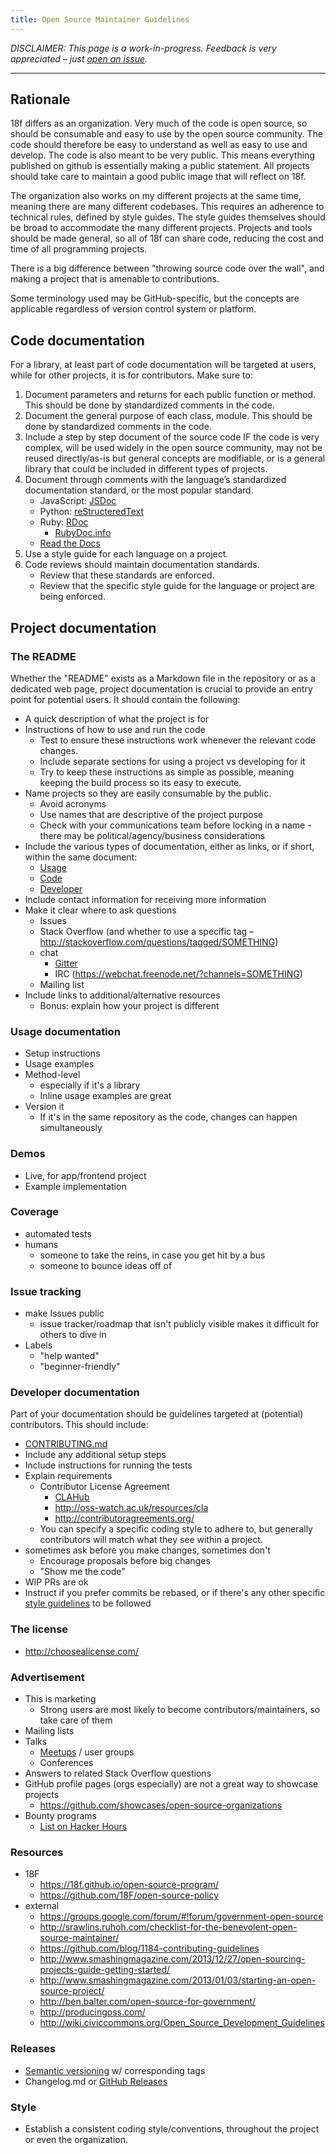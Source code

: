 ```yaml
---
title: Open Source Maintainer Guidelines
---
```


*DISCLAIMER: This page is a work-in-progress. Feedback is very appreciated – just [open an issue](https://github.com/18F/open-source-program/issues/new).*

---

## Rationale
18f differs as an organization. Very much of the code is open source, so should be consumable and easy to use by the open source community. The code should therefore be easy to understand as well as easy to use and develop. The code is also meant to be very public. This means everything published on github is essentially making a public statement. All projects should take care to maintain a good public image that will reflect on 18f.

The organization also works on my different projects at the same time, meaning there are many different codebases. This requires an adherence to technical rules, defined by style guides. The style guides themselves should be broad to accommodate the many different projects. Projects and tools should be made general, so all of 18f can share code, reducing the cost and time of all programming projects.

There is a big difference between "throwing source code over the wall", and making a project that is amenable to contributions.

Some terminology used may be GitHub-specific, but the concepts are applicable regardless of version control system or platform.

## Code documentation

For a library, at least part of code documentation will be targeted at users, while for other projects, it is for contributors. Make sure to:

1. Document parameters and returns for each public function or method. This should be done by standardized comments in the code.
1. Document the general purpose of each class, module. This should be done by standardized comments in the code.
1. Include a step by step document of the source code IF the code is very complex, will be used widely in the open source community, may not be reused directly/as-is but general concepts are modifiable, or is a general library that could be included in different types of projects.
1. Document through comments with the language’s standardized documentation standard, or the most popular standard.
	- JavaScript: [JSDoc](http://usejsdoc.org/)
	- Python: [reStructeredText](https://docs.python.org/devguide/documenting.html)
	- Ruby: [RDoc](http://ruby-doc.org/gems/docs/r/rdoc-4.1.2/RDoc/Markup.html)
		- [RubyDoc.info](http://www.rubydoc.info/)
	- [Read the Docs](https://readthedocs.org/)
1. Use a style guide for each language on a project.
1. Code reviews should maintain documentation standards.
	- Review that these standards are enforced.
	- Review that the specific style guide for the language or project are being enforced.

## Project documentation
### The README

Whether the "README" exists as a Markdown file in the repository or as a dedicated web page, project documentation is crucial to provide an entry point for potential users. It should contain the following:

* A quick description of what the project is for
* Instructions of how to use and run the code
	* Test to ensure these instructions work whenever the relevant code changes.
	* Include separate sections for using a project vs developing for it
	* Try to keep these instructions as simple as possible, meaning keeping the build process so its easy to execute.
* Name projects so they are easily consumable by the public.
	* Avoid acronyms
	* Use names that are descriptive of the project purpose
	* Check with your communications team before locking in a name - there may be political/agency/business considerations
* Include the various types of documentation, either as links, or if short, within the same document:
	* [Usage](#usage-documentation)
	* [Code](#code-documentation)
	* [Developer](#developer-documentation)
* Include contact information for receiving more information
* Make it clear where to ask questions
    * Issues
    * Stack Overflow (and whether to use a specific tag – http://stackoverflow.com/questions/tagged/SOMETHING)
    * chat
        * [Gitter](https://gitter.im/)
        * IRC (https://webchat.freenode.net/?channels=SOMETHING)
    * Mailing list
* Include links to additional/alternative resources
    * Bonus: explain how your project is different

### Usage documentation

* Setup instructions
* Usage examples
* Method-level
    * especially if it's a library
    * Inline usage examples are great
* Version it
    * If it's in the same repository as the code, changes can happen simultaneously

### Demos

* Live, for app/frontend project
* Example implementation

### Coverage

* automated tests
* humans
    * someone to take the reins, in case you get hit by a bus
    * someone to bounce ideas off of

### Issue tracking

* make Issues public
    * issue tracker/roadmap that isn't publicly visible makes it difficult for others to dive in
* Labels
    * "help wanted"
    * "beginner-friendly"

### Developer documentation

Part of your documentation should be guidelines targeted at (potential) contributors. This should include:

* [CONTRIBUTING.md](https://help.github.com/articles/setting-guidelines-for-repository-contributors/)
* Include any additional setup steps
* Include instructions for running the tests
* Explain requirements
    * Contributor License Agreement
        * [CLAHub](https://www.clahub.com/)
        * http://oss-watch.ac.uk/resources/cla
        * http://contributoragreements.org/
    * You can specify a specific coding style to adhere to, but generally contributors will match what they see within a project.
* sometimes ask before you make changes, sometimes don't
    * Encourage proposals before big changes
    * "Show me the code"
* WIP PRs are ok
* Instruct if you prefer commits be rebased, or if there's any other specific [style guidelines](#style) to be followed

### The license

* http://choosealicense.com/

### Advertisement

* This is marketing
    * Strong users are most likely to become contributors/maintainers, so take care of them
* Mailing lists
* Talks
    * [Meetups](http://www.meetup.com/) / user groups
    * Conferences
* Answers to related Stack Overflow questions
* GitHub profile pages (orgs especially) are not a great way to showcase projects
    * https://github.com/showcases/open-source-organizations
* Bounty programs
    * [List on Hacker Hours](http://hackerhours.org/resources.html#getting-involved-in-open-source)

### Resources

* 18F
    * https://18f.github.io/open-source-program/
    * https://github.com/18F/open-source-policy
* external
    * https://groups.google.com/forum/#!forum/government-open-source
    * http://srawlins.ruhoh.com/checklist-for-the-benevolent-open-source-maintainer/
    * https://github.com/blog/1184-contributing-guidelines
    * http://www.smashingmagazine.com/2013/12/27/open-sourcing-projects-guide-getting-started/
    * http://www.smashingmagazine.com/2013/01/03/starting-an-open-source-project/
    * http://ben.balter.com/open-source-for-government/
    * http://producingoss.com/
    * http://wiki.civiccommons.org/Open_Source_Development_Guidelines

### Releases

* [Semantic versioning](http://semver.org/) w/ corresponding tags
* Changelog.md or [GitHub Releases](https://help.github.com/categories/releases/)

### Style

* Establish a consistent coding style/conventions, throughout the project or even the organization.
